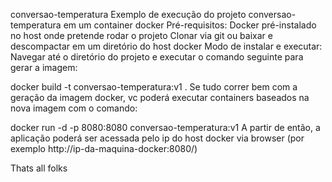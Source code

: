 conversao-temperatura
Exemplo de execução do projeto conversao-temperatura em um container docker
Pré-requisitos:
Docker pré-instalado no host onde pretende rodar o projeto
Clonar via git ou baixar e descompactar em um diretório do host docker
Modo de instalar e executar:
Navegar até o diretório do projeto e executar o comando seguinte para gerar a imagem:

docker build -t conversao-temperatura:v1 .
Se tudo correr bem com a geração da imagem docker, vc poderá executar containers baseados na nova imagem com o comando:

docker run -d -p 8080:8080 conversao-temperatura:v1 
A partir de então, a aplicação poderá ser acessada pelo ip do host docker via browser (por exemplo http://ip-da-maquina-docker:8080/)

Thats all folks
